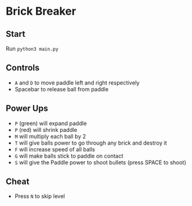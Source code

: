 # Brick Breaker

## Start

Run `python3 main.py`

## Controls

- `A` and `D` to move paddle left and right respectively
- Spacebar to release ball from paddle

## Power Ups

- `P` (green) will expand paddle
- `P` (red) will shrink paddle
- `M` will multiply each ball by 2
- `T` will give balls power to go through any brick and destroy it
- `F` will increase speed of all balls
- `G` will make balls stick to paddle on contact
- `S` will give the Paddle power to shoot bullets (press SPACE to shoot)

## Cheat

- Press `N` to skip level